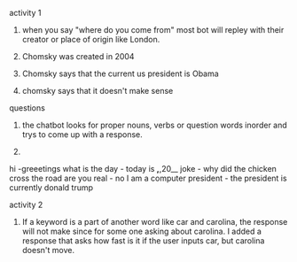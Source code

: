 activity 1

1. when you say "where do you come from" most bot will repley with their creator or place of origin like London.

2. Chomsky was created in 2004

3. Chomsky says that the current us president is Obama

4. chomsky says that it doesn't make sense

questions

1. the chatbot looks for proper nouns, verbs or question words inorder and trys to come up with a response. 

2. 
hi -greeetings
what is the day - today is __,__,20__
joke - why did the chicken cross the road
are you real - no I am a computer
president - the president is currently donald trump

activity 2

1. If a keyword is a part of another word like car and carolina, the response will not make since for some one asking about carolina. I added a response that asks how fast is it if the user inputs car, but carolina doesn't move.
